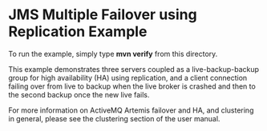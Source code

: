 # JMS Multiple Failover using Replication Example

To run the example, simply type **mvn verify** from this directory.

This example demonstrates three servers coupled as a live-backup-backup group for high availability (HA) using replication, and a client connection failing over from live to backup when the live broker is crashed and then to the second backup once the new live fails.

For more information on ActiveMQ Artemis failover and HA, and clustering in general, please see the clustering section of the user manual.
